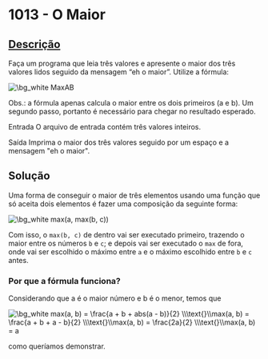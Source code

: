 # 1013 - O Maior

## [Descrição](https://www.beecrowd.com.br/judge/pt/problems/view/1013)

Faça um programa que leia três valores e apresente o maior dos três valores lidos seguido da mensagem “eh o maior”. Utilize a fórmula:

<img src="https://latex.codecogs.com/svg.image?\bg{white}&space;MaiorAB=\frac{(A+B+abs(AB))}{2}" title="\bg_white MaxAB"/>

Obs.: a fórmula apenas calcula o maior entre os dois primeiros (a e b). Um segundo passo, portanto é necessário para chegar no resultado esperado.

Entrada
O arquivo de entrada contém três valores inteiros.

Saída
Imprima o maior dos três valores seguido por um espaço e a mensagem "eh o maior".

## Solução

Uma forma de conseguir o maior de três elementos usando uma função que só aceita dois elementos é fazer uma composição da seguinte forma:

<img src="https://latex.codecogs.com/png.image?\dpi{110}&space;\bg_white&space;max(a,&space;max(b,&space;c))" title="\bg_white max(a, max(b, c))" />

Com isso, o `max(b, c)` de dentro vai ser executado primeiro, trazendo o maior entre os números `b` e `c`; e depois vai ser executado o `max` de fora, onde vai ser escolhido o máximo entre `a` e o máximo escolhido entre `b` e `c` antes.

### Por que a fórmula funciona?

Considerando que a é o maior número e b é o menor, temos que

<img src="https://latex.codecogs.com/png.image?\dpi{110}&space;\bg_white&space;max(a,&space;b)&space;=&space;\frac{a&space;&plus;&space;b&space;&plus;&space;abs(a&space;-&space;b)}{2}&space;\\\text{}\\max(a,&space;b)&space;=&space;\frac{a&space;&plus;&space;b&space;&plus;&space;a&space;-&space;b}{2}&space;\\\text{}\\max(a,&space;b)&space;=&space;\frac{2a}{2}&space;\\\text{}\\max(a,&space;b)&space;=&space;a" title="\bg_white max(a, b) = \frac{a + b + abs(a - b)}{2} \\\text{}\\max(a, b) = \frac{a + b + a - b}{2} \\\text{}\\max(a, b) = \frac{2a}{2} \\\text{}\\max(a, b) = a" />

como queríamos demonstrar.
